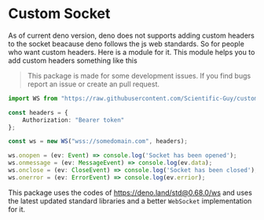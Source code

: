 # Custom Socket

As of current deno version, deno does not supports adding custom headers to the socket beacause deno follows the js web standards. So for people who want custom headers. Here is a module for it.
This module helps you to add custom headers something like this

> This package is made for some development issues. If you find bugs report an issue or create an pull request.

```ts
import WS from "https://raw.githubusercontent.com/Scientific-Guy/custom-socket/main/mod.ts";

const headers = {
    Authorization: "Bearer token"
};

const ws = new WS("wss://somedomain.com", headers);

ws.onopen = (ev: Event) => console.log('Socket has been opened');
ws.onmessage = (ev: MessageEvent) => console.log(ev.data);
ws.onclose = (ev: CloseEvent) => console.log('Socket has been closed');
ws.onerror = (ev: ErrorEvent) => console.log(ev.errior);
```

This package uses the codes of https://deno.land/std@0.68.0/ws and uses the latest updated standard libraries and a better `WebSocket` implementation for it.
